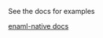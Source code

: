 See the docs for examples

[enaml-native docs](http://localhost:5000/projects/enaml-native/docs/examples)
